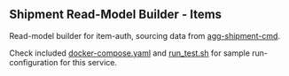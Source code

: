 Shipment Read-Model Builder - Items
---

Read-model builder for item-auth, sourcing data from [agg-shipment-cmd][0].

Check included [docker-compose.yaml][1] and [run_test.sh][2] for sample run-configuration for this service.

  [0]: https://github.com/TerrexTech/agg-shipment-cmd
  [1]: https://github.com/TerrexTech/rmb-shipment-sales/blob/master/test/docker-compose.yaml
  [2]: https://github.com/TerrexTech/rmb-shipment-sales/blob/master/run_test.sh
